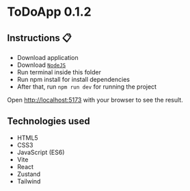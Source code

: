 # ToDoApp 0.1.2

## Instructions 📋

- Download application
- Download [`NodeJS`](https://nodejs.org/en)
- Run terminal inside this folder
- Run npm install for install dependencies
- After that, run `npm run dev` for running the project

Open [http://localhost:5173](http://localhost:5173) with your browser to see the result.

## Technologies used

- HTML5
- CSS3
- JavaScript (ES6)
- Vite
- React
- Zustand
- Tailwind
